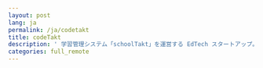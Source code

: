 ```yaml
---
layout: post
lang: ja
permalink: /ja/codetakt
title: codeTakt
description: ' 学習管理システム「schoolTakt」を運営する EdTech スタートアップ。東京近郊・大阪・沖縄・ベルリン等各地のメンバーがフルリモートで参加。 '
categories: full_remote
---
```

